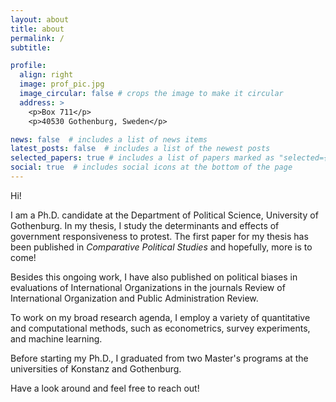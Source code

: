 ```yaml
---
layout: about
title: about
permalink: /
subtitle:

profile:
  align: right
  image: prof_pic.jpg
  image_circular: false # crops the image to make it circular
  address: >
    <p>Box 711</p>
    <p>40530 Gothenburg, Sweden</p>

news: false  # includes a list of news items
latest_posts: false  # includes a list of the newest posts
selected_papers: true # includes a list of papers marked as "selected={true}"
social: true  # includes social icons at the bottom of the page
---
```

Hi! 

I am a Ph.D. candidate at the Department of Political Science, University of Gothenburg. In my thesis, I study the determinants and effects of government responsiveness to protest. The first paper for my thesis has been published in _Comparative Political Studies_ and hopefully, more is to come! 

Besides this ongoing work, I have also published on political biases in evaluations of International Organizations in the journals Review of International Organization and Public Administration Review. 

To work on my broad research agenda, I employ a variety of quantitative and computational methods, such as econometrics, survey experiments, and machine learning.

Before starting my Ph.D., I graduated from two Master's programs at the universities of Konstanz and Gothenburg.

Have a look around and feel free to reach out!

